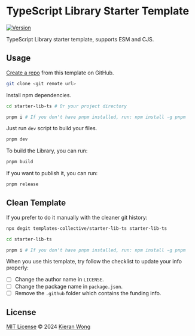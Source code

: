 # TypeScript Library Starter Template

[![Version](https://img.shields.io/github/v/release/templates-collective/starter-lib-ts?style=flat&label=%20&color=%230d0d0d)](https://github.com/templates-collective/starter-lib-ts/releases)

TypeScript Library starter template, supports ESM and CJS.

## Usage

[Create a repo](https://github.com/templates-collective/starter-lib-ts/generate) from this template on GitHub.

```bash
git clone <git remote url>
```

Install npm dependencies.

```bash
cd starter-lib-ts # Or your project directory

pnpm i # If you don't have pnpm installed, run: npm install -g pnpm
```

Just run `dev` script to build your files.

```bash
pnpm dev
```

To build the Library, you can run:

```bash
pnpm build
```

If you want to publish it, you can run:

```bash
pnpm release
```

## Clean Template

If you prefer to do it manually with the cleaner git history:

```bash
npx degit templates-collective/starter-lib-ts starter-lib-ts

cd starter-lib-ts

pnpm i # If you don't have pnpm installed, run: npm install -g pnpm
```

When you use this template, try follow the checklist to update your info properly:

- [ ] Change the author name in `LICENSE`.
- [ ] Change the package name in `package.json`.
- [ ] Remove the `.github` folder which contains the funding info.

## License

[MIT License](./LICENSE) © 2024 [Kieran Wong](https://github.com/kieranwong9865/)
